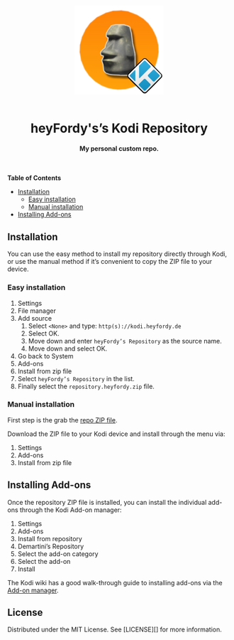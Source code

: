 <div align="center">
  <br>
  <img src="./repo/repository.heyfordy/icon.png" alt="Logo" width="200">
  <br><br>

  <h1>heyFordy's’s Kodi Repository</h1>
  <h4>My personal custom repo.</h4>
  <br>

</div>

**Table of Contents**
- [Installation](#installation)
  - [Easy installation](#easy-installation)
  - [Manual installation](#manual-installation)
- [Installing Add-ons](#installing-add-ons)

## Installation

You can use the easy method to install my repository directly through Kodi, or use the manual method if it’s convenient to copy the ZIP file to your device.

### Easy installation

1. Settings
2. File manager
3. Add source
   1. Select `<None>` and type: `http(s)://kodi.heyfordy.de`
   2. Select OK.
   3. Move down and enter `heyFordy’s Repository` as the source name.
   4. Move down and select OK.
4. Go back to System
5. Add-ons
6. Install from zip file
7. Select `heyFordy’s Repository` in the list.
8. Finally select the `repository.heyfordy.zip` file.

### Manual installation

First step is the grab the [repo ZIP file][].

Download the ZIP file to your Kodi device and install through the menu via:

1. Settings
2. Add-ons
3. Install from zip file

## Installing Add-ons

Once the repository ZIP file is installed, you can install the individual add-ons through the Kodi Add-on manager:

1. Settings
2. Add-ons
3. Install from repository
4. Demartini’s Repository
5. Select the add-on category
6. Select the add-on
7. Install

The Kodi wiki has a good walk-through guide to installing add-ons via the [Add-on manager][].

## License

Distributed under the MIT License. See [LICENSE][] for more information.

[repo zip file]: 
https://kodi.heyfordy.de/repo/zips/repository.heyfordy/repository.heyfordy-1.0.zip
[add-on manager]: https://kodi.wiki/view/Add-on_manager
